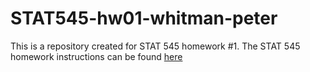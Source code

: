 # STAT545-hw01-whitman-peter

This is a repository created for STAT 545 homework #1. The STAT 545 homework instructions can be found [here](http://stat545.com/hw01_edit-README.html) 
